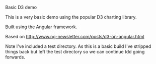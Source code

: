 Basic D3 demo

This is a very basic demo using the popular D3 charting library. 

Built using the Angular framework.

Based on http://www.ng-newsletter.com/posts/d3-on-angular.html

Note I've included a test directory. As this is a basic build I've stripped things back but left the test directory so we can continue tdd going forwards.